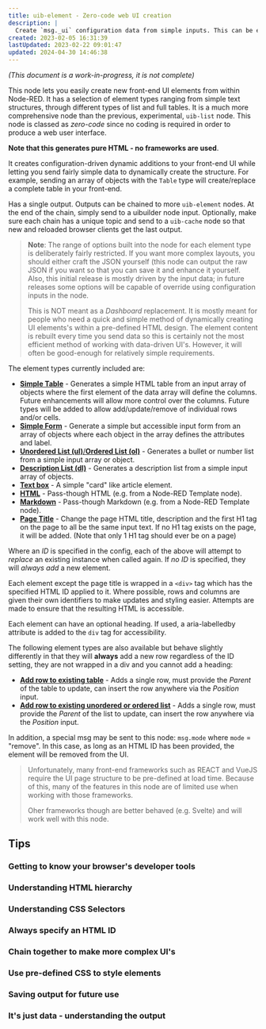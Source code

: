 ```yaml
---
title: uib-element - Zero-code web UI creation
description: |
  Create `msg._ui` configuration data from simple inputs. This can be easily turned into HTML by the uibuilder client library. All that is needed is to send the data to a uibuilder node and the UI will be built dynamically.
created: 2023-02-05 16:31:39
lastUpdated: 2023-02-22 09:01:47
updated: 2024-04-30 14:46:38
---
```


*(This document is a work-in-progress, it is not complete)*

This node lets you easily create new front-end UI elements from within Node-RED. It has a selection of element types ranging from simple text structures, through different types of list and full tables. It is a much more comprehensive node than the previous, experimental, `uib-list` node. This node is classed as _zero-code_ since no coding is required in order to produce a web user interface.

**Note that this generates pure HTML - no frameworks are used**.

It creates configuration-driven dynamic additions to your front-end UI while letting you send fairly simple data to dynamically create the structure. For example, sending an array of objects with the `Table` type will create/replace a complete table in your front-end.

Has a single output. Outputs can be chained to more `uib-element` nodes. At the end of the chain, simply send to a uibuilder node input. Optionally, make sure each chain has a unique topic and send to a `uib-cache` node so that new and reloaded browser clients get the last output.

> **Note**: The range of options built into the node for each element type is deliberately fairly restricted. If you want more complex layouts, you should either craft the JSON yourself (this node can output the raw JSON if you want so that you can save it and enhance it yourself. Also, this initial release is mostly driven by the input data; in future releases some options will be capable of override using configuration inputs in the node.
> 
> This is NOT meant as a *Dashboard* replacement. It is mostly meant for people who need a quick and simple method of dynamically creating UI elements's within a pre-defined HTML design. The element content is rebuilt every time you send data so this is certainly not the most efficient method of working with data-driven UI's. However, it will often be good-enough for relatively simple requirements.

The element types currently included are:

* [**Simple Table**](elements/tables.md) - Generates a simple HTML table from an input array of objects where the first element of the data array will define the columns. Future enhancements will allow more control over the columns. Future types will be added to allow add/update/remove of individual rows and/or cells.
* [**Simple Form**](elements/forms.md) - Generate a simple but accessible input form from an array of objects where each object in the array defines the attributes and label.
* [**Unordered List (ul)**/**Ordered List (ol)**](elements/lists.md) - Generates a bullet or number list from a simple input array or object.
* [**Description List (dl)**](elements/lists.md) - Generates a description list from a simple input array of objects.
* [**Text box**](elements/other.md) - A simple "card" like article element.
* [**HTML**](elements/html.md) - Pass-though HTML (e.g. from a Node-RED Template node).
* [**Markdown**](elements/markdown.md) - Pass-though Markdown (e.g. from a Node-RED Template node).
* [**Page Title**](elements/other.md) - Change the page HTML title, description and the first H1 tag on the page to all be the same input text. If no H1 tag exists on the page, it will be added. (Note that only 1 H1 tag should ever be on a page)

Where an *ID* is specified in the config, each of the above will attempt to *replace* an existing instance when called again. If *no ID* is specified, they will *always add* a new element.

Each element except the page title is wrapped in a `<div>` tag which has the specified HTML ID applied to it. Where possible, rows and columns are given their own identifiers to make updates and styling easier. Attempts are made to ensure that the resulting HTML is accessible.

Each element can have an optional heading. If used, a aria-labelledby attribute is added to the `div` tag for accessibility.

The following element types are also available but behave slightly differently in that they will **always** add a new row regardless of the ID setting, they are not wrapped in a div and you cannot add a heading:

* [**Add row to existing table**](elements/tables.md) - Adds a single row, must provide the _Parent_ of the table to update, can insert the row anywhere via the _Position_ input.
* [**Add row to existing unordered or ordered list**](elements/lists.md) - Adds a single row, must provide the _Parent_ of the list to update, can insert the row anywhere via the _Position_ input.

In addition, a special msg may be sent to this node: `msg.mode` where `mode` = "remove". In this case, as long as an HTML ID has been provided, the element will be removed from the UI.

> Unfortunately, many front-end frameworks such as REACT and VueJS require the UI page structure to be pre-defined at load time. Because of this, many of the features in this node are of limited use when working with those frameworks.
>
> Oher frameworks though are better behaved (e.g. Svelte) and will work well with this node.

## Tips

### Getting to know your browser's developer tools
### Understanding HTML hierarchy
### Understanding CSS Selectors
### Always specify an HTML ID
### Chain together to make more complex UI's
### Use pre-defined CSS to style elements
### Saving output for future use
### It's just data - understanding the output
